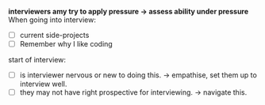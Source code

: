 **interviewers amy try to apply pressure -> assess ability under pressure**
When going into interview:
- [ ] current side-projects
- [ ] Remember why I like coding

start of interview:
- [ ] is interviewer nervous or new to doing this. -> empathise, set them up to interview well.
- [ ] they may not have right prospective for interviewing. -> navigate this.
